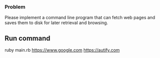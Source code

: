 ### Problem

Please implement a command line program that can fetch web pages and saves them to disk for later retrieval and browsing.


## Run command

ruby main.rb https://www.google.com https://autify.com 